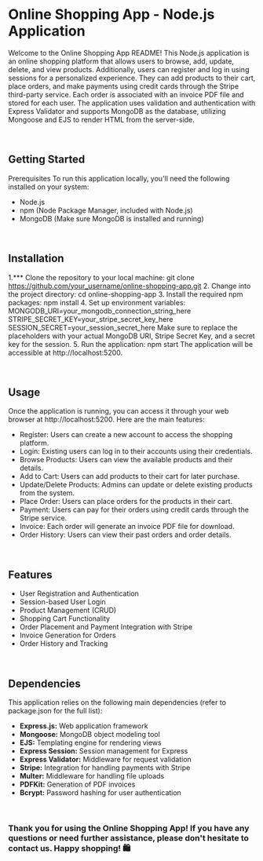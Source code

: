 # Online Shopping App - Node.js Application

Welcome to the Online Shopping App README! This Node.js application is an online shopping platform that allows users to browse, add, update, delete, and view products. Additionally, users can register and log in using sessions for a personalized experience. They can add products to their cart, place orders, and make payments using credit cards through the Stripe third-party service. Each order is associated with an invoice PDF file and stored for each user. The application uses validation and authentication with Express Validator and supports MongoDB as the database, utilizing Mongoose and EJS to render HTML from the server-side.

<br>

## Getting Started
Prerequisites
To run this application locally, you'll need the following installed on your system:

* Node.js
* npm (Node Package Manager, included with Node.js)
* MongoDB (Make sure MongoDB is installed and running)

<br>

## Installation
1.***  Clone the repository to your local machine: git clone https://github.com/your_username/online-shopping-app.git
2. Change into the project directory: cd online-shopping-app
3. Install the required npm packages: npm install
4. Set up environment variables: MONGODB_URI=your_mongodb_connection_string_here STRIPE_SECRET_KEY=your_stripe_secret_key_here SESSION_SECRET=your_session_secret_here      Make sure to replace the placeholders with your actual MongoDB URI, Stripe Secret Key, and a secret key for the session.
5. Run the application: npm start
The application will be accessible at http://localhost:5200.

<br>

## Usage
Once the application is running, you can access it through your web browser at http://localhost:5200. Here are the main features:

* Register: Users can create a new account to access the shopping platform.
* Login: Existing users can log in to their accounts using their credentials.
* Browse Products: Users can view the available products and their details.
* Add to Cart: Users can add products to their cart for later purchase.
* Update/Delete Products: Admins can update or delete existing products from the system.
* Place Order: Users can place orders for the products in their cart.
* Payment: Users can pay for their orders using credit cards through the Stripe service.
* Invoice: Each order will generate an invoice PDF file for download.
* Order History: Users can view their past orders and order details.

<br>

## Features
* User Registration and Authentication
* Session-based User Login
* Product Management (CRUD)
* Shopping Cart Functionality
* Order Placement and Payment Integration with Stripe
* Invoice Generation for Orders
* Order History and Tracking

<br>

## Dependencies
This application relies on the following main dependencies (refer to package.json for the full list):

* <b>Express.js:</b> Web application framework
* <b>Mongoose:</b> MongoDB object modeling tool
* <b>EJS:</b> Templating engine for rendering views
* <b>Express Session:</b> Session management for Express
* <b>Express Validator:</b> Middleware for request validation
* <b>Stripe:</b> Integration for handling payments with Stripe
* <b>Multer:</b> Middleware for handling file uploads
* <b>PDFKit:</b> Generation of PDF invoices
* <b>Bcrypt:</b> Password hashing for user authentication

<br>


### Thank you for using the Online Shopping App! If you have any questions or need further assistance, please don't hesitate to contact us. Happy shopping! 🛍️
